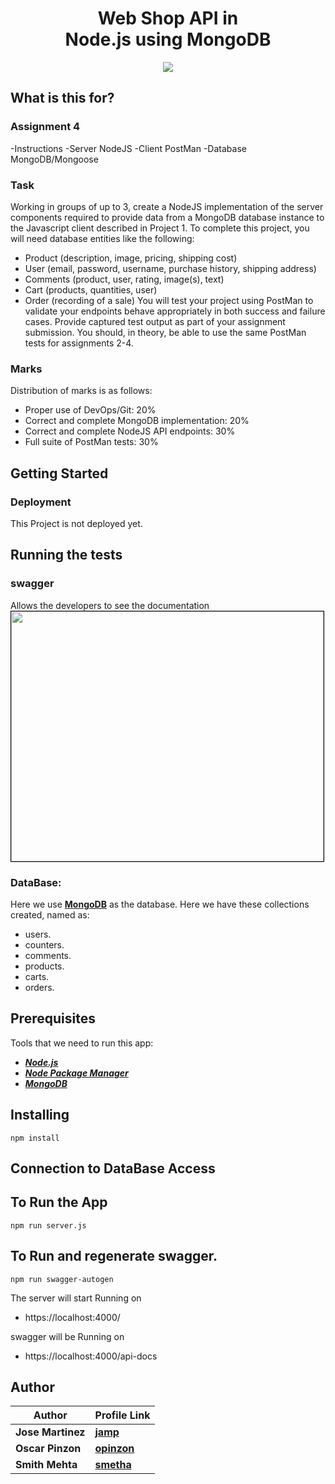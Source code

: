 <h1 align="center">
    <b>Web Shop API in<br> Node.js using MongoDB </b> 
<br>
</h1>


<p align="center">
  <a href="/LICENSE"><img src="https://img.shields.io/github/license/guruhariharaun/Registration-and-Login-Form-in-Nodejs-and-MongoDB.svg?style=flat-square"></a>
</p>


## What is this for?

### Assignment 4

-Instructions
-Server NodeJS
-Client PostMan
-Database MongoDB/Mongoose

### Task

Working in groups of up to 3, create a NodeJS implementation of the server components required to provide data from a MongoDB database instance to the Javascript client described in Project 1.
To complete this project, you will need database entities like the following:
- Product (description, image, pricing, shipping cost)
- User (email, password, username, purchase history, shipping address)
- Comments (product, user, rating, image(s), text)
- Cart (products, quantities, user)
- Order (recording of a sale)
You will test your project using PostMan to validate your endpoints behave appropriately in both success and failure cases. Provide captured test output as part of your assignment submission. You should, in theory, be able to use the same PostMan tests for assignments 2-4.


### Marks

Distribution of marks is as follows:

- Proper use of DevOps/Git: 20%
- Correct and complete MongoDB implementation: 20%
- Correct and complete NodeJS API endpoints: 30%
- Full suite of PostMan tests: 30%

## Getting Started

### Deployment
This Project is not deployed yet.

## Running the tests

### swagger
Allows the developers to see the documentation
<img src="https://dev.azure.com/Jmartinezpineda4056/7fc0b520-5dad-49ab-a6f6-6d72204fad0f/_apis/git/repositories/0707e200-be92-4daf-987d-73de9331912d/items?path=/docs/swagger.png&versionDescriptor%5BversionOptions%5D=0&versionDescriptor%5BversionType%5D=0&versionDescriptor%5Bversion%5D=master&resolveLfs=true&%24format=octetStream&api-version=5.0" height="400" width="500" style="border: 1px solid black;">
 

### DataBase:
Here we use **[MongoDB](https://www.mongodb.com)** as the database. Here we have these collections created, named as:
- users.
- counters.
- comments.
- products.
- carts.
- orders.



 

## Prerequisites
Tools that we need to run this app:

- ***[Node.js](https://nodejs.org/en/)***
- ***[Node Package Manager](https://www.npmjs.com/get-npm)***
- ***[MongoDB ](https://www.mongodb.com)***


## Installing
```
npm install
```
## Connection to DataBase Access
 
## To Run the App 
```
npm run server.js
```
## To Run and  regenerate swagger.
```
npm run swagger-autogen
```

The server will start Running on
+ https://localhost:4000/

swagger will be Running on
+ https://localhost:4000/api-docs


## Author

| Author                | Profile Link                                       |
| --------------------- | :------------------------------------------------- |
| **Jose Martinez** | **[jamp](https://github.com/joshepp)** |
| **Oscar Pinzon** | **[opinzon](https://github.com/oscarpinzon)** |
| **Smith Mehta** | **[smetha](https://github.com/)** |

 